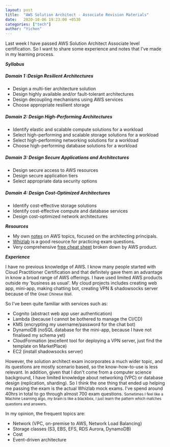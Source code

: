 ```yaml
---
layout: post
title:  "AWS Solution Architect - Associate Revision Materials"
date:   2020-10-06 19:23:00 +0530
categories: ["tech"]
author: "Yichen"
---
```

Last week I have passed AWS Solution Architect Associate level certification. So I want to share some experience and notes that I've made in my learning process.

***Syllabus***

##### Domain 1 :Design Resilient Architectures

- Design a multi-tier architecture solution
- Design highly available and/or fault-tolerant architectures
- Design decoupling mechanisms using AWS services
- Choose appropriate resilient storage

##### Domain 2: Design High-Performing Architectures

- Identify elastic and scalable compute solutions for a workload
- Select high-performing and scalable storage solutions for a workload
- Select high-performing networking solutions for a workload
- Choose high-performing database solutions for a workload

##### Domain 3: Design Secure Applications and Architectures

- Design secure access to AWS resources
- Design secure application tiers
- Select appropriate data security options

##### Domain 4: Design Cost-Optimized Architectures

- Identify cost-effective storage solutions
- Identify cost-effective compute and database services
- Design cost-optimized network architectures

***Resources***

- My own [notes](https://yichen96.github.io/AWS-overview.pdf) on AWS topics, focused on the architecting principals.
- [Whizlab](https://www.whizlabs.com) is a good resource for practicing exam questions. 
- Very comprehensive [free cheat sheet](https://digitalcloud.training/certification-training/aws-solutions-architect-associate/) broken down by AWS product.

***Experience***

I have no previous knowledge of AWS. I know many people started with Cloud Practitioner Certification and that definitely gave them an advantage in know a broad range of AWS offerings. I have used limited AWS products outside my 'business as usual'. My cloud projects includes creating web app, mini-app, making chatting bot, creating VPN & shadowsocks server because of the <small>Great Chinese Wall</small>. 

So I've been quite familiar with services such as:

- Cognito (abstract web app user authentication)
- Lambda (because I cannot be bothered to manage the CI/CD)
- KMS (encrypting my username/password for the chat bot)
- DynamoDB (noSQL database for the mini-app, because I have not finalised my schema yet)
- CloudFormation (excellent tool for deploying a VPN server, just find the template on MarketPlace)
- EC2 (install shadowsocks server)

However, the solution architect exam incorporates a much wider topic, and its questions are mostly scenario based, so the know-how-to-use is less relevant. In addition, given that I don't come from a computer science background, I have limited knowledge about networking (VPC) or database design (replication, sharding). So I think the one thing that ended up helping me passing the exam is the actual Whizlab mock exams. I've spend around 40hrs in total to go through almost 700 exam questions. <small>Sometimes I feel like a Machine Learning algo, my brain is like a blackbox, I just learn the pattern which matches questions and answers</small>.

In my opinion, the frequent topics are:

- Network (VPC, on-premise to AWS, Network Load Balancing)
- Storage classes (S3, EBS, EFS, RDS Aurora, DynamoDB)
- Cost
- Event-driven architecture

